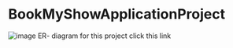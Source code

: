 # BookMyShowApplicationProject
![image](https://github.com/user-attachments/assets/d418ab5c-7cd2-46fb-b58e-d57782fec702)
ER- diagram for this project
click this link
